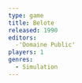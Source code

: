 ```yaml
---
type: game
title: Belote
released: 1990
editors: 
  -'Domaine Public'
players: 1
genres:
  - Simulation
---
```

